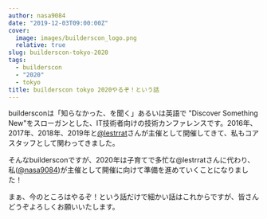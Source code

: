 ```yaml
---
author: nasa9084
date: "2019-12-03T09:00:00Z"
cover:
  image: images/builderscon_logo.png
  relative: true
slug: builderscon-tokyo-2020
tags:
  - builderscon
  - "2020"
  - tokyo
title: builderscon tokyo 2020やるぞ！という話
---
```



buildersconは「知らなかった、を聞く」あるいは英語で "Discover Something New"をスローガンとした、IT技術者向けの技術カンファレンスです。2016年、2017年、2018年、2019年と[@lestrrat](https://twitter.com/lestrrat)さんが主催として開催してきて、私もコアスタッフとして関わってきました。

そんなbuildersconですが、2020年は子育てで多忙な@lestrratさんに代わり、私([@nasa9084](https://twitter.com/nasa9084))が主催として開催に向けて準備を進めていくことになりました！

まぁ、今のところはやるぞ！という話だけで細かい話はこれからですが、皆さんどうぞよろしくお願いいたします。



